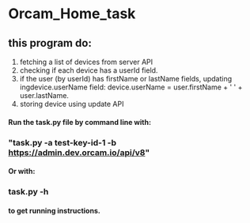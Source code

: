 # Orcam_Home_task

## this program do:
1. fetching a list of devices from server API
2. checking if each device has a userId field.
3. if the user (by userId) has firstName or lastName fields, updating ingdevice.userName field: device.userName = user.firstName + ' ' + user.lastName.
4. storing device using update API 



#### Run the task.py file by command line with:
### "task.py -a test-key-id-1 -b https://admin.dev.orcam.io/api/v8"
#### Or with:
### task.py -h
#### to get running instructions.
